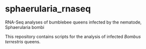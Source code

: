 # sphaerularia_rnaseq
RNA-Seq analyses of bumblebee queens infected by the nematode, Sphaerularia bombi  

This repository contains scripts for the analysis of infected _Bombus terrestris_ queens.  
